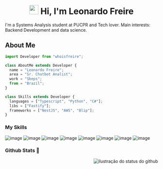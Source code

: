 <h1 align="center">
 <img src="https://media.giphy.com/media/hvRJCLFzcasrR4ia7z/giphy.gif" width="30px"> 
 Hi, I'm Leonardo Freire</a></h1>
I'm a Systems Analysis student at PUCPR and Tech lover. Main interests: Backend Development and data science.

## About Me

```js
import Developer from "whoisfreire";

class AboutMe extends Developer {
  name = "Leonardo Freire";
  area = "Sr. Chatbot Analist";
  work = "Skeps";
  from = "Brazil";
}

class Skills extends Developer {
  languages = ["Typescript", "Python", "C#"];
  libs = ["Fastify"];
  frameworks = ["NestJS", "AWS", "Blip"];
}
```
### My Skills

![image](https://img.shields.io/badge/TypeScript-007ACC?style=for-the-badge&logo=typescript&logoColor=white)
![image](	https://img.shields.io/badge/C%23-239120?style=for-the-badge&logo=c-sharp&logoColor=white)
![image](https://img.shields.io/badge/Node.js-339933?style=for-the-badge&logo=nodedotjs&logoColor=white)
![image](https://img.shields.io/badge/.NET-512BD4?style=for-the-badge&logo=dotnet&logoColor=white)
![image](https://img.shields.io/badge/Docker-2CA5E0?style=for-the-badge&logo=docker&logoColor=white)
![image](https://img.shields.io/badge/Postman-FF6C37?style=for-the-badge&logo=Postman&logoColor=white)
![image](https://img.shields.io/badge/VSCode-0078D4?style=for-the-badge&logo=visual%20studio%20code&logoColor=white)
![image](https://img.shields.io/badge/Visual_Studio-5C2D91?style=for-the-badge&logo=visual%20studio&logoColor=white)


### Github Stats 🚀
<img align='right' src="https://github-readme-stats.vercel.app/api?username=whoisfreire&show_icons=true&title_color=783c00&text_color=af552e&icon_color=783c00&bg_color=f8efd4&cache_seconds=2300" alt="ilustração do status do github">



